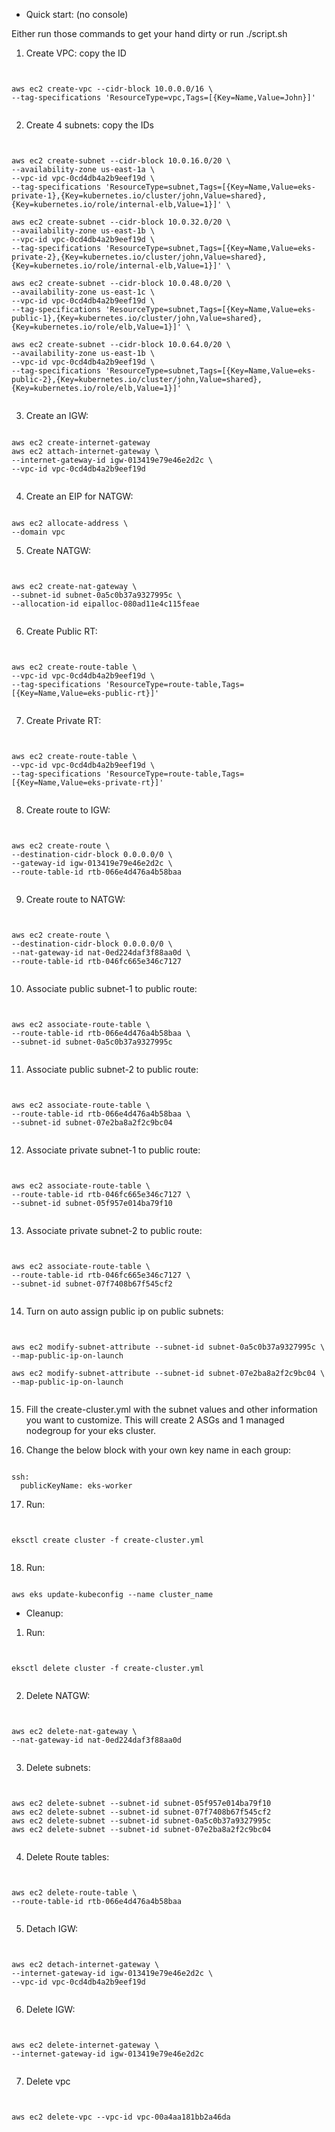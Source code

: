 - Quick start: (no console)

Either run those commands to get your hand dirty or run ./script.sh

1. Create VPC: copy the ID
<pre><code>

aws ec2 create-vpc --cidr-block 10.0.0.0/16 \
--tag-specifications 'ResourceType=vpc,Tags=[{Key=Name,Value=John}]'

</code></pre>

2. Create 4 subnets: copy the IDs

<pre><code>

aws ec2 create-subnet --cidr-block 10.0.16.0/20 \
--availability-zone us-east-1a \
--vpc-id vpc-0cd4db4a2b9eef19d \
--tag-specifications 'ResourceType=subnet,Tags=[{Key=Name,Value=eks-private-1},{Key=kubernetes.io/cluster/john,Value=shared},{Key=kubernetes.io/role/internal-elb,Value=1}]' \

aws ec2 create-subnet --cidr-block 10.0.32.0/20 \
--availability-zone us-east-1b \
--vpc-id vpc-0cd4db4a2b9eef19d \
--tag-specifications 'ResourceType=subnet,Tags=[{Key=Name,Value=eks-private-2},{Key=kubernetes.io/cluster/john,Value=shared},{Key=kubernetes.io/role/internal-elb,Value=1}]' \

aws ec2 create-subnet --cidr-block 10.0.48.0/20 \
--availability-zone us-east-1c \
--vpc-id vpc-0cd4db4a2b9eef19d \
--tag-specifications 'ResourceType=subnet,Tags=[{Key=Name,Value=eks-public-1},{Key=kubernetes.io/cluster/john,Value=shared},{Key=kubernetes.io/role/elb,Value=1}]' \

aws ec2 create-subnet --cidr-block 10.0.64.0/20 \
--availability-zone us-east-1b \
--vpc-id vpc-0cd4db4a2b9eef19d \
--tag-specifications 'ResourceType=subnet,Tags=[{Key=Name,Value=eks-public-2},{Key=kubernetes.io/cluster/john,Value=shared},{Key=kubernetes.io/role/elb,Value=1}]'
 
</code></pre>

3. Create an IGW: 
<pre><code>
aws ec2 create-internet-gateway 
aws ec2 attach-internet-gateway \
--internet-gateway-id igw-013419e79e46e2d2c \
--vpc-id vpc-0cd4db4a2b9eef19d

</code></pre>

4. Create an EIP for NATGW:
<pre><code>
aws ec2 allocate-address \
--domain vpc
</code></pre>

5. Create NATGW:
<pre><code>

aws ec2 create-nat-gateway \
--subnet-id subnet-0a5c0b37a9327995c \
--allocation-id eipalloc-080ad11e4c115feae

</code></pre>

6. Create Public RT:
<pre><code>

aws ec2 create-route-table \
--vpc-id vpc-0cd4db4a2b9eef19d \
--tag-specifications 'ResourceType=route-table,Tags=[{Key=Name,Value=eks-public-rt}]'

</code></pre>

7. Create Private RT:
<pre><code>

aws ec2 create-route-table \
--vpc-id vpc-0cd4db4a2b9eef19d \
--tag-specifications 'ResourceType=route-table,Tags=[{Key=Name,Value=eks-private-rt}]'

</code></pre>

8. Create route to IGW:
<pre><code>

aws ec2 create-route \
--destination-cidr-block 0.0.0.0/0 \
--gateway-id igw-013419e79e46e2d2c \
--route-table-id rtb-066e4d476a4b58baa

</code></pre>

9. Create route to NATGW:
<pre><code>

aws ec2 create-route \
--destination-cidr-block 0.0.0.0/0 \
--nat-gateway-id nat-0ed224daf3f88aa0d \
--route-table-id rtb-046fc665e346c7127

</code></pre>

10. Associate public subnet-1 to public route:
<pre><code>

aws ec2 associate-route-table \
--route-table-id rtb-066e4d476a4b58baa \
--subnet-id subnet-0a5c0b37a9327995c

</code></pre>

11. Associate public subnet-2 to public route:
<pre><code>

aws ec2 associate-route-table \
--route-table-id rtb-066e4d476a4b58baa \
--subnet-id subnet-07e2ba8a2f2c9bc04

</code></pre>

12. Associate private subnet-1 to public route:
<pre><code>

aws ec2 associate-route-table \
--route-table-id rtb-046fc665e346c7127 \
--subnet-id subnet-05f957e014ba79f10

</code></pre>

13. Associate private subnet-2 to public route:
<pre><code>    

aws ec2 associate-route-table \
--route-table-id rtb-046fc665e346c7127 \
--subnet-id subnet-07f7408b67f545cf2

</code></pre>

14. Turn on auto assign public ip on public subnets:

<pre><code> 

aws ec2 modify-subnet-attribute --subnet-id subnet-0a5c0b37a9327995c \
--map-public-ip-on-launch

aws ec2 modify-subnet-attribute --subnet-id subnet-07e2ba8a2f2c9bc04 \
--map-public-ip-on-launch
   
</code></pre>

15. Fill the create-cluster.yml with the subnet values and other information you want to customize.
    This will create 2 ASGs and 1 managed nodegroup for your eks cluster.

16. Change the below block with your own key name in each group:
<pre><code>
ssh:
  publicKeyName: eks-worker
</code></pre>

17. Run: 
<pre><code>

eksctl create cluster -f create-cluster.yml

</code></pre>

18. Run:
<pre><code>
aws eks update-kubeconfig --name cluster_name
</code></pre>


- Cleanup: 

1. Run:
<pre><code>

eksctl delete cluster -f create-cluster.yml

</code></pre>

2. Delete NATGW:

<pre><code>

aws ec2 delete-nat-gateway \
--nat-gateway-id nat-0ed224daf3f88aa0d

</code></pre>

3. Delete subnets:
<pre><code>

aws ec2 delete-subnet --subnet-id subnet-05f957e014ba79f10
aws ec2 delete-subnet --subnet-id subnet-07f7408b67f545cf2
aws ec2 delete-subnet --subnet-id subnet-0a5c0b37a9327995c
aws ec2 delete-subnet --subnet-id subnet-07e2ba8a2f2c9bc04

</code></pre>

4. Delete Route tables: 

<pre><code>

aws ec2 delete-route-table \
--route-table-id rtb-066e4d476a4b58baa

</code></pre>

5. Detach IGW:

<pre><code>

aws ec2 detach-internet-gateway \
--internet-gateway-id igw-013419e79e46e2d2c \
--vpc-id vpc-0cd4db4a2b9eef19d

</code></pre>

6. Delete IGW:

<pre><code>

aws ec2 delete-internet-gateway \
--internet-gateway-id igw-013419e79e46e2d2c

</code></pre>

7. Delete vpc
<pre><code>

aws ec2 delete-vpc --vpc-id vpc-00a4aa181bb2a46da

</code></pre>
